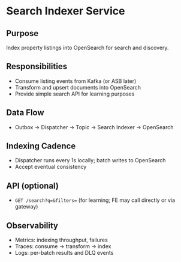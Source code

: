 # Search Indexer Service

## Purpose
Index property listings into OpenSearch for search and discovery.

## Responsibilities
- Consume listing events from Kafka (or ASB later)
- Transform and upsert documents into OpenSearch
- Provide simple search API for learning purposes

## Data Flow
- Outbox → Dispatcher → Topic → Search Indexer → OpenSearch

## Indexing Cadence
- Dispatcher runs every 1s locally; batch writes to OpenSearch
- Accept eventual consistency

## API (optional)
- `GET /search?q=&filters=` (for learning; FE may call directly or via gateway)

## Observability
- Metrics: indexing throughput, failures
- Traces: consume → transform → index
- Logs: per-batch results and DLQ events
